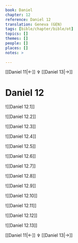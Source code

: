 ```yaml
---
book: Daniel
chapter: 12
reference: Daniel 12
translation: Geneva (GEN)
tags: [bible/chapter/bible/ot]
topics: []
themes: []
people: []
places: []
notes: >
  
---
```


[[Daniel 11|<-]] ✞ [[Daniel 13|->]]

# Daniel 12

![[Daniel 12.1]]

![[Daniel 12.2]]

![[Daniel 12.3]]

![[Daniel 12.4]]

![[Daniel 12.5]]

![[Daniel 12.6]]

![[Daniel 12.7]]

![[Daniel 12.8]]

![[Daniel 12.9]]

![[Daniel 12.10]]

![[Daniel 12.11]]

![[Daniel 12.12]]

![[Daniel 12.13]]

[[Daniel 11|<-]] ✞ [[Daniel 13|->]]
